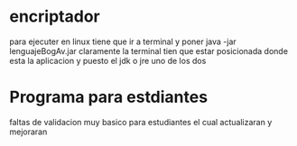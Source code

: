 # encriptador

para ejecuter en linux
tiene que ir a terminal y poner java -jar lenguajeBogAv.jar
claramente la terminal tien que estar posicionada donde esta 
la aplicacion y puesto el jdk o jre uno de los dos

# Programa para estdiantes

faltas de validacion muy basico para estudiantes el cual 
actualizaran y mejoraran 
 
